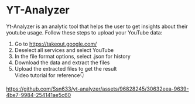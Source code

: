 <h1>YT-Analyzer</h1>

<p>Yt-Analyzer is an analytic tool that helps the user to get insights about their youtube usage. Follow these steps to upload your YouTube data: </p>

<ol>
        <li>Go to <a href="https://takeout.google.com/" target="_blank">https://takeout.google.com/</a></li>
        <li>Deselect all services and select YouTube</li>
        <li>In the file format options, select .json for history</li>
        <li>Download the data and extract the files</li>
        <li>Upload the extracted files to get the result</li>
        <l1>Video tutorial for reference👇</l1>
 </ol>

 


https://github.com/Ssn633/yt-analyzer/assets/96828245/30632eea-9639-4be7-9984-254141ae5c60

